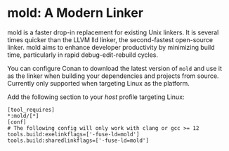 # mold: A Modern Linker

mold is a faster drop-in replacement for existing Unix linkers. It is several
times quicker than the LLVM lld linker, the second-fastest open-source linker.
mold aims to enhance developer productivity by minimizing build time, 
particularly in rapid debug-edit-rebuild cycles.

You can configure Conan to download the latest version of `mold` and use it as the linker 
when building your dependencies and projects from source. Currently only supported
when targeting Linux as the platform.

Add the following section to your _host_ profile targeting Linux:

```
[tool_requires]
*:mold/[*]
[conf]
# The following config will only work with clang or gcc >= 12
tools.build:exelinkflags=['-fuse-ld=mold']
tools.build:sharedlinkflags=['-fuse-ld=mold']
```
